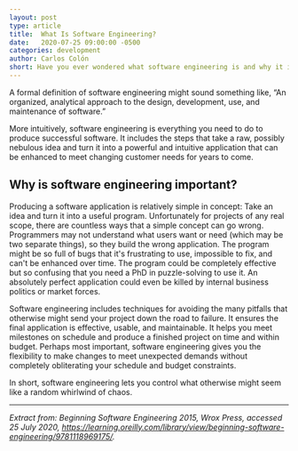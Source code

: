 ```yaml
---
layout: post
type: article
title:  What Is Software Engineering?
date:   2020-07-25 09:00:00 -0500
categories: development
author: Carlos Colón
short: Have you ever wondered what software engineering is and why it is so important?
---
```

A formal definition of software engineering might sound something like, “An organized, analytical approach to the design, development, use, and maintenance of software.”

More intuitively, software engineering is everything you need to do to produce successful software. It includes the steps that take a raw, possibly nebulous idea and turn it into a powerful and intuitive application that can be enhanced to meet changing customer needs for years to come.

## Why is software engineering important?

Producing a software application is relatively simple in concept: Take an idea and turn it into a useful program. Unfortunately for projects of any real scope, there are countless ways that a simple concept can go wrong. Programmers may not understand what users want or need (which may be two separate things), so they build the wrong application. The program might be so full of bugs that it's frustrating to use, impossible to fix, and can't be enhanced over time. The program could be completely effective but so confusing that you need a PhD in puzzle-solving to use it. An absolutely perfect application could even be killed by internal business politics or market forces.

Software engineering includes techniques for avoiding the many pitfalls that otherwise might send your project down the road to failure. It ensures the final application is effective, usable, and maintainable. It helps you meet milestones on schedule and produce a finished project on time and within budget. Perhaps most important, software engineering gives you the flexibility to make changes to meet unexpected demands without completely obliterating your schedule and budget constraints.

In short, software engineering lets you control what otherwise might seem like a random whirlwind of chaos.

___
*Extract from: Beginning Software Engineering 2015, Wrox Press, accessed 25 July 2020, <https://learning.oreilly.com/library/view/beginning-software-engineering/9781118969175/>.*